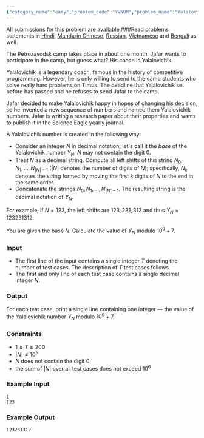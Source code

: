 ```yaml
---
{"category_name":"easy","problem_code":"YVNUM","problem_name":"Yalalovichik Numbers","languages_supported":{"0":"C","1":"CPP14","2":"JAVA","3":"PYTH","4":"PYTH 3.6","5":"PYPY","6":"CS2","7":"PAS fpc","8":"PAS gpc","9":"RUBY","10":"PHP","11":"GO","12":"NODEJS","13":"HASK","14":"rust","15":"SCALA","16":"swift","17":"D","18":"PERL","19":"FORT","20":"WSPC","21":"ADA","22":"CAML","23":"ICK","24":"BF","25":"ASM","26":"CLPS","27":"PRLG","28":"ICON","29":"SCM qobi","30":"PIKE","31":"ST","32":"NICE","33":"LUA","34":"BASH","35":"NEM","36":"LISP sbcl","37":"LISP clisp","38":"SCM guile","39":"JS","40":"ERL","41":"TCL","42":"kotlin","43":"PERL6","44":"TEXT","45":"SCM chicken","46":"PYP3","47":"CLOJ","48":"COB","49":"FS"},"max_timelimit":1,"source_sizelimit":50000,"problem_author":"deadwing97","problem_tester":null,"date_added":"19-12-2018","tags":{"0":"cook101","1":"deadwing97"},"editorial_url":"https://discuss.codechef.com/problems/YVNUM","time":{"view_start_date":1545589802,"submit_start_date":1545589802,"visible_start_date":1545589802,"end_date":1735669800},"is_direct_submittable":false,"layout":"problem"}
---
```

<span class="solution-visible-txt">All submissions for this problem are available.</span>###Read problems statements in [Hindi](http://www.codechef.com/download/translated/CK101TST/hindi/YVNUM.pdf), [Mandarin Chinese](http://www.codechef.com/download/translated/CK101TST/mandarin/YVNUM.pdf), [Russian](http://www.codechef.com/download/translated/CK101TST/russian/YVNUM.pdf), [Vietnamese](http://www.codechef.com/download/translated/CK101TST/vietnamese/YVNUM.pdf) and [Bengali](http://www.codechef.com/download/translated/CK101TST/bengali/YVNUM.pdf) as well.

The Petrozavodsk camp takes place in about one month. Jafar wants to participate in the camp, but guess what? His coach is Yalalovichik.

Yalalovichik is a legendary coach, famous in the history of competitive programming. However, he is only willing to send to the camp students who solve really hard problems on Timus. The deadline that Yalalovichik set before has passed and he refuses to send Jafar to the camp.

Jafar decided to make Yalalovichik happy in hopes of changing his decision, so he invented a new sequence of numbers and named them Yalalovichik numbers. Jafar is writing a research paper about their properties and wants to publish it in the Science Eagle yearly journal.

A Yalalovichik number is created in the following way:
- Consider an integer $N$ in decimal notation; let's call it the *base* of the Yalalovichik number $Y_N$. $N$ may not contain the digit $0$.
- Treat $N$ as a decimal string. Compute all left shifts of this string $N_0, N_1, \ldots, N_{|N|-1}$ ($|N|$ denotes the number of digits of $N$); specifically, $N_k$ denotes the string formed by moving the first $k$ digits of $N$ to the end in the same order.
- Concatenate the strings $N_0, N_1, \ldots, N_{|N|-1}$. The resulting string is the decimal notation of $Y_N$.

For example, if $N = 123$, the left shifts are $123, 231, 312$ and thus $Y_N = 123231312$.

You are given the base $N$. Calculate the value of $Y_N$ modulo $10^9+7$.

### Input
- The first line of the input contains a single integer $T$ denoting the number of test cases. The description of $T$ test cases follows.
- The first and only line of each test case contains a single decimal integer $N$.

### Output
For each test case, print a single line containing one integer — the value of the Yalalovichik number $Y_N$ modulo $10^9+7$.

### Constraints 
- $1 \le T \le 200$
- $|N| \le 10^5$
- $N$ does not contain the digit $0$
- the sum of $|N|$ over all test cases does not exceed $10^6$

### Example Input
```
1
123
```

### Example Output
```
123231312
```
